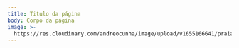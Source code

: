 ```yaml
---
title: Titulo da página
body: Corpo da página
image: >-
  https://res.cloudinary.com/andreocunha/image/upload/v1655166641/praia_mmr8un.jpg
---
```


